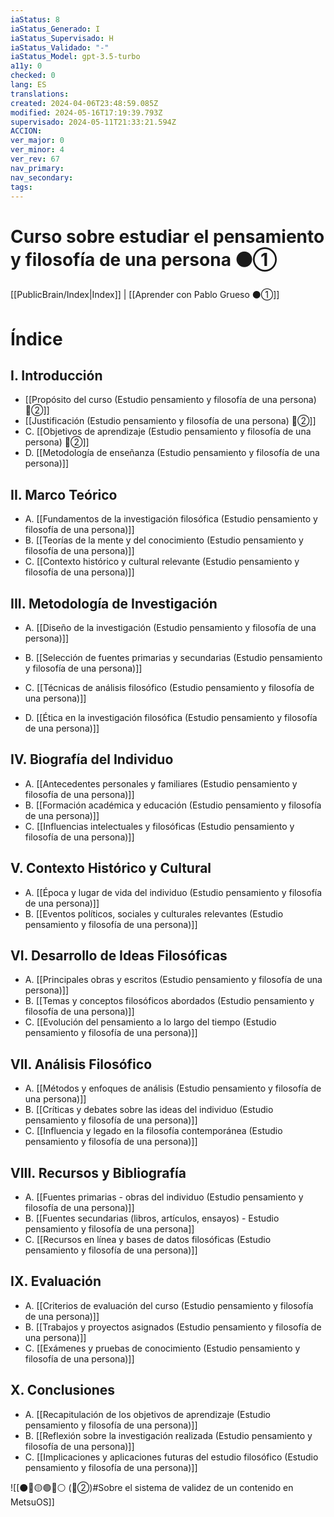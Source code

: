 ```yaml
---
iaStatus: 8
iaStatus_Generado: I
iaStatus_Supervisado: H
iaStatus_Validado: "-"
iaStatus_Model: gpt-3.5-turbo
a11y: 0
checked: 0
lang: ES
translations: 
created: 2024-04-06T23:48:59.085Z
modified: 2024-05-16T17:19:39.793Z
supervisado: 2024-05-11T21:33:21.594Z
ACCION: 
ver_major: 0
ver_minor: 4
ver_rev: 67
nav_primary: 
nav_secondary: 
tags:
---
```

# Curso sobre estudiar el pensamiento y filosofía de una persona ⚫①

[[PublicBrain/Index|Index]] | [[Aprender con Pablo Grueso ⚫①]]

# Índice

## I. Introducción

   - [[Propósito del curso (Estudio pensamiento y filosofía de una persona) 🔴②]]
   - [[Justificación (Estudio pensamiento y filosofía de una persona) 🔴②]]
   - C. [[Objetivos de aprendizaje (Estudio pensamiento y filosofía de una persona) 🔴②]]
   - D. [[Metodología de enseñanza (Estudio pensamiento y filosofía de una persona)]]
   
## II. Marco Teórico
   - A. [[Fundamentos de la investigación filosófica (Estudio pensamiento y filosofía de una persona)]]
   - B. [[Teorías de la mente y del conocimiento (Estudio pensamiento y filosofía de una persona)]]
   - C. [[Contexto histórico y cultural relevante (Estudio pensamiento y filosofía de una persona)]]
   
## III. Metodología de Investigación
   - A. [[Diseño de la investigación (Estudio pensamiento y filosofía de una persona)]]
   - B. [[Selección de fuentes primarias y secundarias (Estudio pensamiento y filosofía de una persona)]]

   - C. [[Técnicas de análisis filosófico (Estudio pensamiento y filosofía de una persona)]]
   - D. [[Ética en la investigación filosófica (Estudio pensamiento y filosofía de una persona)]]
   
## IV. Biografía del Individuo
   - A. [[Antecedentes personales y familiares (Estudio pensamiento y filosofía de una persona)]]
   - B. [[Formación académica y educación (Estudio pensamiento y filosofía de una persona)]]
   - C. [[Influencias intelectuales y filosóficas (Estudio pensamiento y filosofía de una persona)]]
   
## V. Contexto Histórico y Cultural
   - A. [[Época y lugar de vida del individuo (Estudio pensamiento y filosofía de una persona)]]
   - B. [[Eventos políticos, sociales y culturales relevantes (Estudio pensamiento y filosofía de una persona)]]
   
## VI. Desarrollo de Ideas Filosóficas
   - A. [[Principales obras y escritos (Estudio pensamiento y filosofía de una persona)]]
   - B. [[Temas y conceptos filosóficos abordados (Estudio pensamiento y filosofía de una persona)]]
   - C. [[Evolución del pensamiento a lo largo del tiempo (Estudio pensamiento y filosofía de una persona)]]
   
## VII. Análisis Filosófico
   - A. [[Métodos y enfoques de análisis (Estudio pensamiento y filosofía de una persona)]]
   - B. [[Críticas y debates sobre las ideas del individuo (Estudio pensamiento y filosofía de una persona)]]
   - C. [[Influencia y legado en la filosofía contemporánea (Estudio pensamiento y filosofía de una persona)]]
   
## VIII. Recursos y Bibliografía
   - A. [[Fuentes primarias - obras del individuo (Estudio pensamiento y filosofía de una persona)]]
   - B. [[Fuentes secundarias (libros, artículos, ensayos) - Estudio pensamiento y filosofía de una persona]]
   - C. [[Recursos en línea y bases de datos filosóficas (Estudio pensamiento y filosofía de una persona)]]

   
## IX. Evaluación
   - A. [[Criterios de evaluación del curso (Estudio pensamiento y filosofía de una persona)]]
   - B. [[Trabajos y proyectos asignados (Estudio pensamiento y filosofía de una persona)]]
   - C. [[Exámenes y pruebas de conocimiento (Estudio pensamiento y filosofía de una persona)]]
   
## X. Conclusiones
   - A. [[Recapitulación de los objetivos de aprendizaje (Estudio pensamiento y filosofía de una persona)]]
   - B. [[Reflexión sobre la investigación realizada (Estudio pensamiento y filosofía de una persona)]]
   - C. [[Implicaciones y aplicaciones futuras del estudio filosófico (Estudio pensamiento y filosofía de una persona)]]

![[⚫🔴🟡🟢🔵⚪ (🔴②)#Sobre el sistema de validez de un contenido en MetsuOS]]